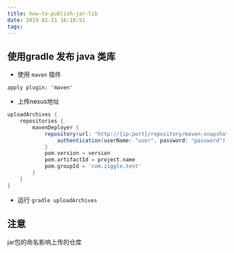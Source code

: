```yaml
---
title: how-to-publish-jar-lib
date: 2019-01-21 16:18:51
tags:
---
```

## 使用gradle 发布 java 类库

- 使用 `maven` 插件
 
```
apply plugin: 'maven'
```

- 上传nexus地址
```groovy
uploadArchives {
    repositories {
        mavenDeployer {
            repository(url: "http://{ip:port}/repository/maven-snapshots/") {
                authentication(userName: "user", password: "password")
            }
            pom.version = version
            pom.artifactId = project.name
            pom.groupId = 'com.ziggle.test'
        }
    }
}
```

- 运行 `gradle uploadArchives`

## 注意

jar包的命名影响上传的仓库